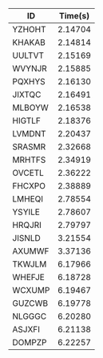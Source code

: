 |ID|Time(s)|
|-|-|
|YZHOHT|2.14704|
|KHAKAB|2.14814|
|UULTVT|2.15169|
|WVYNJR|2.15885|
|PQXHYS|2.16130|
|JIXTQC|2.16491|
|MLBOYW|2.16538|
|HIGTLF|2.18376|
|LVMDNT|2.20437|
|SRASMR|2.32668|
|MRHTFS|2.34919|
|OVCETL|2.36222|
|FHCXPO|2.38889|
|LMHEQI|2.78554|
|YSYILE|2.78607|
|HRQJRI|2.79797|
|JISNLD|3.21554|
|AXUMWF|3.37136|
|TKWJLM|6.17966|
|WHEFJE|6.18728|
|WCXUMP|6.19467|
|GUZCWB|6.19778|
|NLGGGC|6.20280|
|ASJXFI|6.21138|
|DOMPZP|6.22257|

